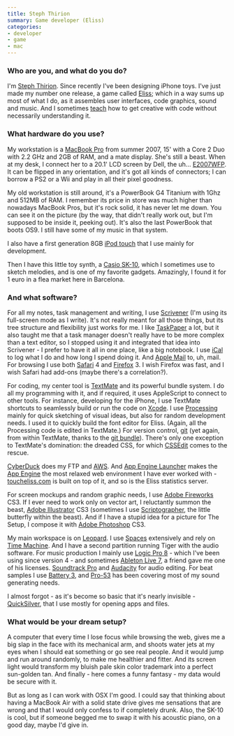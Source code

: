 ```yaml
---
title: Steph Thirion
summary: Game developer (Eliss)
categories:
- developer
- game
- mac
---
```


### Who are you, and what do you do?

I'm [Steph Thirion](http://trsp.net "Steph's website."). Since recently I've been designing iPhone toys. I've just made my number one release, a game called [Eliss][eliss-ios]; which in a way sums up most of what I do, as it assembles user interfaces, code graphics, sound and music. And I sometimes [teach](http://www.trsp.net/teaching/gamemod/) how to get creative with code without necessarily understanding it.

### What hardware do you use?

My workstation is a [MacBook Pro][macbook-pro] from summer 2007, 15' with a Core 2 Duo with 2.2 GHz and 2GB of RAM, and a mate display. She's still a beast. When at my desk, I connect her to a 20.1' LCD screen by Dell, the uh... [E2007WFP][]. It can be flipped in any orientation, and it's got all kinds of connectors; I can borrow a PS2 or a Wii and play in all their pixel goodness.

My old workstation is still around, it's a PowerBook G4 Titanium with 1Ghz and 512MB of RAM. I remember its price in store was much higher than nowadays MacBook Pros, but it's rock solid, it has never let me down. You can see it on the picture (by the way, that didn't really work out, but I'm supposed to be inside it, peeking out). It's also the last PowerBook that boots OS9. I still have some of my music in that system.

I also have a first generation 8GB [iPod touch][ipod-touch] that I use mainly for development.

Then I have this little toy synth, a [Casio SK-10][sk-10], which I sometimes use to sketch melodies, and is one of my favorite gadgets. Amazingly, I found it for 1 euro in a flea market here in Barcelona.

### And what software?

For all my notes, task management and writing, I use [Scrivener][] (I'm using its full-screen mode as I write). It's not really meant for all those things, but its tree structure and flexibility just works for me. I like [TaskPaper][] a lot, but it also taught me that a task manager doesn't really have to be more complex than a text editor, so I stopped using it and integrated that idea into Scrivener - I prefer to have it all in one place, like a big notebook. I use [iCal][] to log what I do and how long I spend doing it. And [Apple Mail][mail] to, uh, mail. For browsing I use both [Safari][] 4 and [Firefox][] 3. I wish Firefox was fast, and I wish Safari had add-ons (maybe there's a correlation?).

For coding, my center tool is [TextMate][] and its powerful bundle system. I do all my programming with it, and if required, it uses AppleScript to connect to other tools. For instance, developing for the iPhone, I use TextMate shortcuts to seamlessly build or run the code on [Xcode][]. I use [Processing][] mainly for quick sketching of visual ideas, but also for random development needs. I used it to quickly build the font editor for Eliss. (Again, all the Processing code is edited in TextMate.) For version control, [git][] (yet again, from within TextMate, thanks to the [git bundle][tm-git-bundle]). There's only one exception to TextMate's domination: the dreaded CSS, for which [CSSEdit][] comes to the rescue.

[CyberDuck][] does my FTP and [AWS][s3]. And [App Engine Launcher][app-engine-launcher] makes the [App Engine][app-engine] the most relaxed web environment I have ever worked with - [toucheliss.com](http://www.toucheliss.com "The website for Eliss.") is built on top of it, and so is the Eliss statistics server.

For screen mockups and random graphic needs, I use [Adobe Fireworks][fireworks] CS3. If I ever need to work only on vector art, I reluctantly summon the beast, [Adobe Illustrator][illustrator] CS3 (sometimes I use [Scriptographer][], the little butterfly within the beast). And if I have a stupid idea for a picture for The Setup, I compose it with [Adobe Photoshop][photoshop] CS3.

My main workspace is on [Leopard][macos]. I use [Spaces][] extensively and rely on [Time Machine][time-machine]. And I have a second partition running Tiger with the audio software. For music production I mainly use [Logic Pro 8][logic-pro] - which I've been using since version 4 - and sometimes [Ableton Live 7][live], a friend gave me one of his licenses. [Soundtrack Pro][soundtrack-pro] and [Audacity][] for audio editing. For beat samples I use [Battery 3][battery], and [Pro-53][] has been covering most of my sound generating needs.

I almost forgot - as it's become so basic that it's nearly invisible - [QuickSilver][], that I use mostly for opening apps and files.

### What would be your dream setup?

A computer that every time I lose focus while browsing the web, gives me a big slap in the face with its mechanical arm, and shoots water jets at my eyes when I should eat something or go see real people. And it would jump and run around randomly, to make me healthier and fitter. And its screen light would transform my bluish pale skin color trademark into a perfect sun-golden tan. And finally - here comes a funny fantasy - my data would be secure with it.

But as long as I can work with OSX I'm good. I could say that thinking about having a MacBook Air with a solid state drive gives me sensations that are wrong and that I would only confess to if completely drunk. Also, the SK-10 is cool, but if someone begged me to swap it with his acoustic piano, on a good day, maybe I'd give in.

[e2007wfp]: https://www.amazon.com/Dell-E207WFP-20-1-Widescreen-Monitor/dp/B000LZARRU "A 20 inch LCD screen with USB ports."
[ipod-touch]: https://www.apple.com/ipod-touch/ "It's like an iPhone, without the phone bit."
[macbook-pro]: https://www.apple.com/macbook-pro/ "A laptop."
[sk-10]: http://www.casiosk1.com/sk10.cfm "A toy music keyboards."
[app-engine-launcher]: https://cloud.google.com/appengine/downloads?csw=1 "An SDK/launcher for the App Engine, for the Mac."
[app-engine]: https://cloud.google.com/appengine/?csw=1 "Hosting for web applications."
[audacity]: https://sourceforge.net/projects/audacity/ "An open-source, cross-platform audio editor."
[battery]: https://www.native-instruments.com/en/products/komplete/drums/battery-4/ "Drum and percussion software."
[cssedit]: https://www.macworld.com/article/1131901/cssedit26.html "A stylesheet editor for the Mac."
[cyberduck]: https://cyberduck.io/ "An FTP/SFTP client for the Mac."
[eliss-ios]: https://itunes.apple.com/us/app/eliss/id306950009 "A clever little game for the iPhone."
[firefox]: https://www.mozilla.org/en-US/firefox/new/ "A cross-platform open-source web browser."
[fireworks]: https://creative.adobe.com/products/fireworks "A graphics and work tool for the Mac."
[git]: https://git-scm.com/ "A version control system."
[ical]: https://en.wikipedia.org/wiki/ICal "Calendaring software included with Mac OS X."
[illustrator]: https://www.adobe.com/products/illustrator.html "A vector graphics editor."
[live]: https://www.ableton.com/en/live/ "Musical creation software."
[logic-pro]: https://www.apple.com/logic-pro/ "A professional audio application for the Mac."
[macos]: https://en.wikipedia.org/wiki/MacOS "An operating system for Mac hardware."
[mail]: https://en.wikipedia.org/wiki/Mail_(application) "The default Mac OS X mail client."
[photoshop]: https://www.adobe.com/products/photoshop.html "A bitmap image editor."
[pro-53]: https://www.native-instruments.com/en/products/producer/pro-53/ "Virtual synthesizer software."
[processing]: https://processing.org/ "A programming language/environment."
[quicksilver]: https://qsapp.com/ "A data manipulator and launcher for the Mac."
[s3]: https://aws.amazon.com/s3/ "Cloud-based Internet storage magic."
[safari]: https://www.apple.com/safari/ "A fast web browser."
[scriptographer]: https://scriptographer.org/ "A plugin for Illustrator to add support for Javascript scripting."
[scrivener]: http://literatureandlatte.com/scrivener.php "A Mac text editor aimed at writers."
[soundtrack-pro]: https://en.wikipedia.org/wiki/Soundtrack_Pro "A Mac audio editor tailored for movies."
[spaces]: https://en.wikipedia.org/wiki/Spaces_(software) "Virtual desktop software included with Mac OS X."
[taskpaper]: http://www.hogbaysoftware.com/products/taskpaper "A simple task/to do list application for the Mac."
[textmate]: http://macromates.com/ "A text editor for the Mac."
[time-machine]: https://en.wikipedia.org/wiki/Time_Machine_(Mac_OS) "Backup software for the masses, included with Mac OS X 10.5."
[tm-git-bundle]: https://www.jamesconroyfinn.com/git-tmbundle/ "A bundle for TextMate to add Git support."
[xcode]: https://en.wikipedia.org/wiki/Xcode "An IDE for Mac developers."
